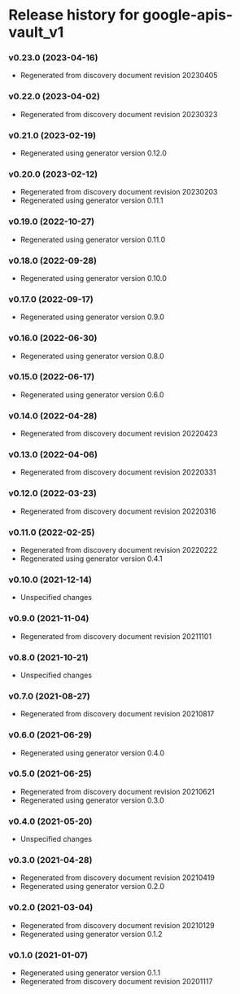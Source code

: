 # Release history for google-apis-vault_v1

### v0.23.0 (2023-04-16)

* Regenerated from discovery document revision 20230405

### v0.22.0 (2023-04-02)

* Regenerated from discovery document revision 20230323

### v0.21.0 (2023-02-19)

* Regenerated using generator version 0.12.0

### v0.20.0 (2023-02-12)

* Regenerated from discovery document revision 20230203
* Regenerated using generator version 0.11.1

### v0.19.0 (2022-10-27)

* Regenerated using generator version 0.11.0

### v0.18.0 (2022-09-28)

* Regenerated using generator version 0.10.0

### v0.17.0 (2022-09-17)

* Regenerated using generator version 0.9.0

### v0.16.0 (2022-06-30)

* Regenerated using generator version 0.8.0

### v0.15.0 (2022-06-17)

* Regenerated using generator version 0.6.0

### v0.14.0 (2022-04-28)

* Regenerated from discovery document revision 20220423

### v0.13.0 (2022-04-06)

* Regenerated from discovery document revision 20220331

### v0.12.0 (2022-03-23)

* Regenerated from discovery document revision 20220316

### v0.11.0 (2022-02-25)

* Regenerated from discovery document revision 20220222
* Regenerated using generator version 0.4.1

### v0.10.0 (2021-12-14)

* Unspecified changes

### v0.9.0 (2021-11-04)

* Regenerated from discovery document revision 20211101

### v0.8.0 (2021-10-21)

* Unspecified changes

### v0.7.0 (2021-08-27)

* Regenerated from discovery document revision 20210817

### v0.6.0 (2021-06-29)

* Regenerated using generator version 0.4.0

### v0.5.0 (2021-06-25)

* Regenerated from discovery document revision 20210621
* Regenerated using generator version 0.3.0

### v0.4.0 (2021-05-20)

* Unspecified changes

### v0.3.0 (2021-04-28)

* Regenerated from discovery document revision 20210419
* Regenerated using generator version 0.2.0

### v0.2.0 (2021-03-04)

* Regenerated from discovery document revision 20210129
* Regenerated using generator version 0.1.2

### v0.1.0 (2021-01-07)

* Regenerated using generator version 0.1.1
* Regenerated from discovery document revision 20201117

